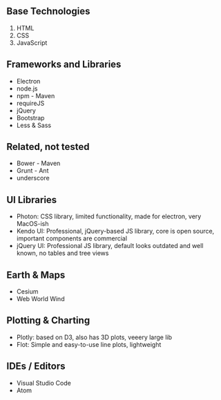 
## Base Technologies

1.	HTML
2.	CSS
3.	JavaScript

## Frameworks and Libraries

* Electron
* node.js
* npm - Maven
* requireJS
* jQuery
* Bootstrap
* Less & Sass


## Related, not tested

* Bower - Maven
* Grunt - Ant
* underscore

## UI Libraries

* Photon: CSS library, limited functionality, made for electron, very MacOS-ish
* Kendo UI: Professional, jQuery-based JS library, core is open source, important components are commercial
* jQuery UI: Professional JS library, default looks outdated and well known, no tables and tree views

## Earth & Maps

* Cesium
* Web World Wind


## Plotting & Charting

* Plotly: based on D3, also has 3D plots, veeery large lib
* Flot: Simple and easy-to-use line plots, lightweight


## IDEs / Editors

*	Visual Studio Code
*	Atom

